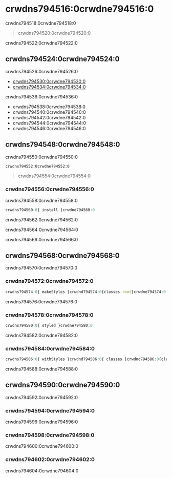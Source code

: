 # crwdns794516:0crwdne794516:0

<p class="description">crwdns794518:0crwdne794518:0</p>

> crwdns794520:0crwdne794520:0

crwdns794522:0crwdne794522:0

## crwdns794524:0crwdne794524:0

crwdns794526:0crwdne794526:0

- [crwdns794530:0crwdne794530:0](crwdns794528:0crwdne794528:0)
- [crwdns794534:0crwdne794534:0](crwdns794532:0crwdne794532:0)

crwdns794536:0crwdne794536:0

- crwdns794538:0crwdne794538:0
- crwdns794540:0crwdne794540:0
- crwdns794542:0crwdne794542:0
- crwdns794544:0crwdne794544:0
- crwdns794546:0crwdne794546:0

## crwdns794548:0crwdne794548:0

crwdns794550:0crwdne794550:0

```sh
crwdns794552:0crwdne794552:0
```

> crwdns794554:0crwdne794554:0

### crwdns794556:0crwdne794556:0

crwdns794558:0crwdne794558:0

```js
crwdns794560:0{ install }crwdne794560:0
```

crwdns794562:0crwdne794562:0

crwdns794564:0crwdne794564:0

crwdns794566:0crwdne794566:0

## crwdns794568:0crwdne794568:0

crwdns794570:0crwdne794570:0

### crwdns794572:0crwdne794572:0

```jsx
crwdns794574:0{ makeStyles }crwdnd794574:0{classes.root}crwdne794574:0
```

crwdns794576:0crwdne794576:0

### crwdns794578:0crwdne794578:0

```jsx
crwdns794580:0{ styled }crwdne794580:0
```

crwdns794582:0crwdne794582:0

### crwdns794584:0crwdne794584:0

```jsx
crwdns794586:0{ withStyles }crwdnd794586:0{ classes }crwdnd794586:0{classes.root}crwdne794586:0
```

crwdns794588:0crwdne794588:0

## crwdns794590:0crwdne794590:0

crwdns794592:0crwdne794592:0

### crwdns794594:0crwdne794594:0

crwdns794596:0crwdne794596:0

### crwdns794598:0crwdne794598:0

crwdns794600:0crwdne794600:0

### crwdns794602:0crwdne794602:0

crwdns794604:0crwdne794604:0